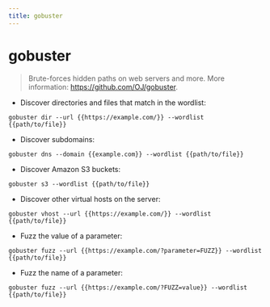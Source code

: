 ```yaml
---
title: gobuster
---
```

# gobuster

> Brute-forces hidden paths on web servers and more.
> More information: <https://github.com/OJ/gobuster>.

- Discover directories and files that match in the wordlist:

`gobuster dir --url {{https://example.com/}} --wordlist {{path/to/file}}`

- Discover subdomains:

`gobuster dns --domain {{example.com}} --wordlist {{path/to/file}}`

- Discover Amazon S3 buckets:

`gobuster s3 --wordlist {{path/to/file}}`

- Discover other virtual hosts on the server:

`gobuster vhost --url {{https://example.com/}} --wordlist {{path/to/file}}`

- Fuzz the value of a parameter:

`gobuster fuzz --url {{https://example.com/?parameter=FUZZ}} --wordlist {{path/to/file}}`

- Fuzz the name of a parameter:

`gobuster fuzz --url {{https://example.com/?FUZZ=value}} --wordlist {{path/to/file}}`
